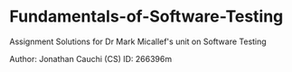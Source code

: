 # Fundamentals-of-Software-Testing

Assignment Solutions for Dr Mark Micallef's unit on Software Testing

Author: Jonathan Cauchi (CS)
ID: 266396m
